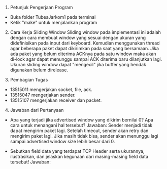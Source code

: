 1. Petunjuk Pengerjaan Program
- Buka folder TubesJarkom1 pada terminal
- Ketik "make" untuk menjalankan program

2. Cara Kerja Sliding Window
Sliding window pada implementasi ini adalah dengan cara membuat window yang sesuai dengan ukuran yang didefinisikan pada input dari keyboard. Kemudian menggunakan thread agar beberapa paket dapat dikirimkan pada saat yang bersamaan. Jika ada paket yang belum diterima ACKnya pada satu window maka akan di-lock agar dapat menunggu sampai ACK diterima baru dilanjutkan lagi. Ukuran sliding window dapat "mengecil" jika buffer yang hendak digunakan belum direlease.



3. Pembagian Tugas
- 13515011 mengerjakan socket, file, ack.
- 13515047 mengerjakan sender.
- 13515107 mengerjakan receiver dan packet.

4. Jawaban dari Pertanyaan
-  Apa yang terjadi jika advertised window yang dikirim bernilai 0? Apa cara untuk menangani hal tersebut?
Jawaban: Sender menjadi tidak dapat mengirim paket lagi. Setelah timeout, sender akan retry dan mengirim paket lagi. Jika masih tidak bisa, sender akan menunggu lagi sampai advertised window size lebih besar dari 0.


- Sebutkan field data yang terdapat TCP Header serta ukurannya, ilustrasikan, dan jelaskan kegunaan dari masing-masing field data tersebut!
Jawaban: 